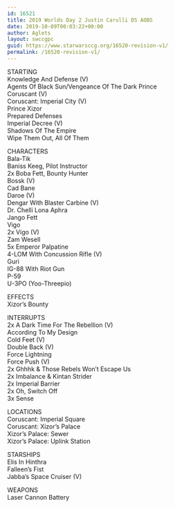 ```yaml
---
id: 16521
title: 2019 Worlds Day 2 Justin Carulli DS AOBS
date: 2019-10-09T00:03:22+00:00
author: Aglets
layout: swccgpc
guid: https://www.starwarsccg.org/16520-revision-v1/
permalink: /16520-revision-v1/
---
```

STARTING  
Knowledge And Defense (V)  
Agents Of Black Sun/Vengeance Of The Dark Prince  
Coruscant (V)  
Coruscant: Imperial City (V)  
Prince Xizor  
Prepared Defenses  
Imperial Decree (V)  
Shadows Of The Empire  
Wipe Them Out, All Of Them

CHARACTERS  
Bala-Tik  
Baniss Keeg, Pilot Instructor  
2x Boba Fett, Bounty Hunter  
Bossk (V)  
Cad Bane  
Daroe (V)  
Dengar With Blaster Carbine (V)  
Dr. Chelli Lona Aphra  
Jango Fett  
Vigo  
2x Vigo (V)  
Zam Wesell  
5x Emperor Palpatine  
4-LOM With Concussion Rifle (V)  
Guri  
IG-88 With Riot Gun  
P-59  
U-3PO (Yoo-Threepio)

EFFECTS  
Xizor’s Bounty

INTERRUPTS  
2x A Dark Time For The Rebellion (V)  
According To My Design  
Cold Feet (V)  
Double Back (V)  
Force Lightning  
Force Push (V)  
2x Ghhhk & Those Rebels Won’t Escape Us  
2x Imbalance & Kintan Strider  
2x Imperial Barrier  
2x Oh, Switch Off  
3x Sense

LOCATIONS  
Coruscant: Imperial Square  
Coruscant: Xizor’s Palace  
Xizor’s Palace: Sewer  
Xizor’s Palace: Uplink Station

STARSHIPS  
Elis In Hinthra  
Falleen’s Fist  
Jabba’s Space Cruiser (V)

WEAPONS  
Laser Cannon Battery